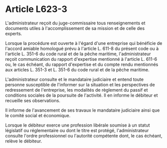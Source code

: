 # Article L623-3

L'administrateur reçoit du juge-commissaire tous renseignements et documents utiles à l'accomplissement de sa mission et de celle des experts.

Lorsque la procédure est ouverte à l'égard d'une entreprise qui bénéficie de l'accord amiable homologué prévu à l'article L. 611-8 du présent code ou à l'article L. 351-6 du code rural et de la pêche maritime, l'administrateur reçoit communication du rapport d'expertise mentionné à l'article L. 611-6 ou, le cas échéant, du rapport d'expertise et du compte rendu mentionnés aux articles L. 351-3 et L. 351-6 du code rural et de la pêche maritime.

L'administrateur consulte et le mandataire judiciaire et entend toute personne susceptible de l'informer sur la situation et les perspectives de redressement de l'entreprise, les modalités de règlement du passif et conditions sociales de la poursuite de l'activité. Il en informe le débiteur et recueille ses observations.

Il informe de l'avancement de ses travaux le mandataire judiciaire ainsi que le comité social et économique.

Lorsque le débiteur exerce une profession libérale soumise à un statut législatif ou réglementaire ou dont le titre est protégé, l'administrateur consulte l'ordre professionnel ou l'autorité compétente dont, le cas échéant, relève le débiteur.
